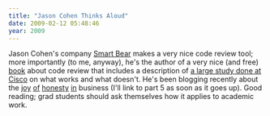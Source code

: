 ```yaml
---
title: "Jason Cohen Thinks Aloud"
date: 2009-02-12 05:48:46
year: 2009
---
```

Jason Cohen's company <a href="http://www.smartbear.com">Smart Bear</a> makes a very nice code review tool; more importantly (to me, anyway), he's the author of a very nice (and free) <a href="http://smartbear.com/codecollab-code-review-book.php">book</a> about code review that includes a description of <a href="http://smartbear.com/docs/book/code-review-cisco-case-study.pdf">a large study done at Cisco</a> on what works and what doesn't. He's been blogging recently about the <a href="http://blog.asmartbear.com/blog/discount-gambit.html">joy</a> <a href="http://blog.asmartbear.com/blog/starting-up-while-employed-admit-it.html">of</a> <a href="http://blog.asmartbear.com/blog/differentiate-yourself-through-honesty.html">honesty</a> <a href="http://blog.asmartbear.com/blog/convert-shortcomings-into-advantages-without-lying.html">in</a> business (I'll link to part 5 as soon as it goes up).  Good reading; grad students should ask themselves how it applies to academic work.
